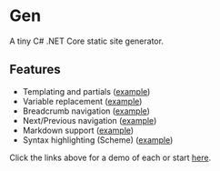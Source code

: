 <!--
title: Home
template: _page
-->

# Gen

A tiny C# .NET Core static site generator.

## Features

- Templating and partials ([example](demo/first-sub-page.html))
- Variable replacement ([example](demo/first-sub-page.html))
- Breadcrumb navigation ([example](demo/first-sub-page.html))
- Next/Previous navigation ([example](demo/second-sub-page.html))
- Markdown support ([example](demo/second-sub-page.html))
- Syntax highlighting (Scheme) ([example](demo/third-sub-page.html))

Click the links above for a demo of each or start [here](demo/index.html).
